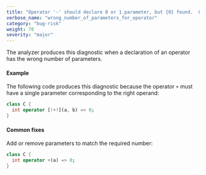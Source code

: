 ```yaml
---
title: "Operator '-' should declare 0 or 1 parameter, but {0} found.  Operator '{0}' should declare exactly {1} parameters, but {2} found."
verbose_name: "wrong_number_of_parameters_for_operator"
category: "bug-risk"
weight: 70
severity: "major"
---
```

The analyzer produces this diagnostic when a declaration of an operator has
the wrong number of parameters.

#### Example

The following code produces this diagnostic because the operator `+` must
have a single parameter corresponding to the right operand:

```dart
class C {
  int operator [!+!](a, b) => 0;
}
```

#### Common fixes

Add or remove parameters to match the required number:

```dart
class C {
  int operator +(a) => 0;
}
```
